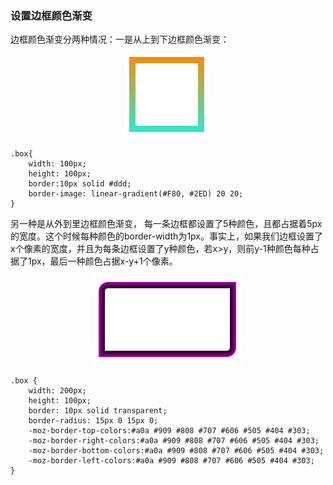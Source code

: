 ### 设置边框颜色渐变

边框颜色渐变分两种情况：一是从上到下边框颜色渐变：

<div align="center"><img src="./../doc/border_1.png" /></div> 

```
.box{
    width: 100px;
    height: 100px;
    border:10px solid #ddd;
    border-image: linear-gradient(#F80, #2ED) 20 20;
}
```
另一种是从外到里边框颜色渐变， 每一条边框都设置了5种颜色，且都占据着5px的宽度。这个时候每种颜色的border-width为1px。事实上，如果我们边框设置了x个像素的宽度，并且为每条边框设置了y种颜色，若x>y，则前y-1种颜色每种占据了1px，最后一种颜色占据x-y+1个像素。

<div align="center"><img src="./../doc/border_2.png" /></div> 

```
.box {
    width: 200px;
    height: 100px;
    border: 10px solid transparent;
    border-radius: 15px 0 15px 0;
    -moz-border-top-colors:#a0a #909 #808 #707 #606 #505 #404 #303;
    -moz-border-right-colors:#a0a #909 #808 #707 #606 #505 #404 #303;
    -moz-border-bottom-colors:#a0a #909 #808 #707 #606 #505 #404 #303;
    -moz-border-left-colors:#a0a #909 #808 #707 #606 #505 #404 #303;
}
```
